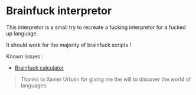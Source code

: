 # Brainfuck interpretor

This interpretor is a small try to recreate a fucking interpretor for a fucked up language.

It should work for the majority of brainfuck scripts !

Known issues :
- [Brainfuck calculator](https://copy.sh/brainfuck/?file=https://copy.sh/brainfuck/prog/calculator.bf)

> Thanks to Xavier Urbain for giving me the will to discover the world of languages